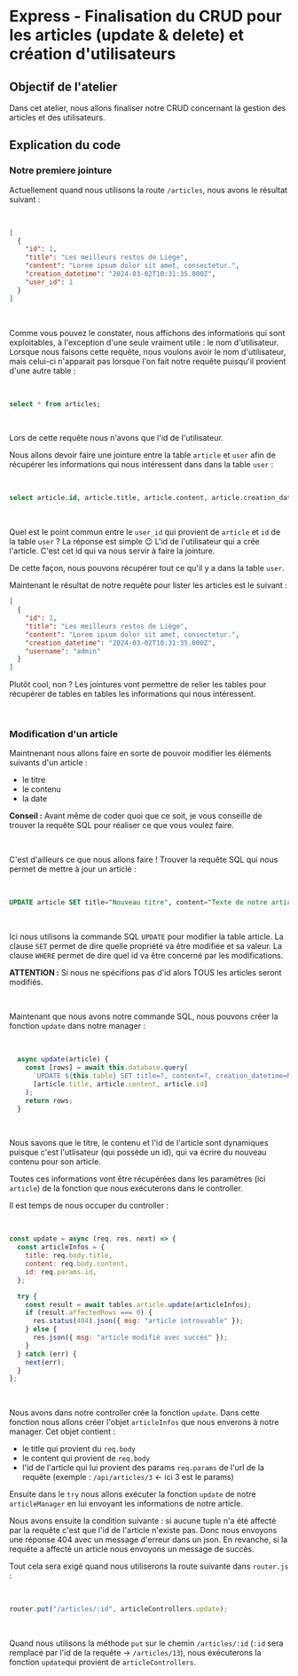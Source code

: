 # Express - Finalisation du CRUD pour les articles (update & delete) et création d'utilisateurs

## Objectif de l'atelier

Dans cet atelier, nous allons finaliser notre CRUD concernant la gestion des articles et des utilisateurs.

## Explication du code

### Notre premiere jointure

Actuellement quand nous utilisons la route `/articles`, nous avons le résultat suivant :

<br />

```json
[
  {
    "id": 1,
    "title": "Les meilleurs restos de Liège",
    "content": "Lorem ipsum dolor sit amet, consectetur.",
    "creation_datetime": "2024-03-02T10:31:35.000Z",
    "user_id": 1
  }
]
```

<br />

Comme vous pouvez le constater, nous affichons des informations qui sont exploitables, à l'exception d'une seule vraiment utile : le nom d'utilisateur.
Lorsque nous faisons cette requête, nous voulons avoir le nom d'utilisateur, mais celui-ci n'apparait pas lorsque l'on fait notre requête puisqu'il provient d'une autre table :

<br />

```SQL
select * from articles;
```

<br />

Lors de cette requête nous n'avons que l'id de l'utilisateur.

Nous allons devoir faire une jointure entre la table `article` et `user` afin de récupérer les informations qui nous intéressent dans dans la table `user` :

<br />

```sql
select article.id, article.title, article.content, article.creation_datetime, user.username from ${this.table} JOIN user ON article.user_id = user.id
```

<br />

Quel est le point commun entre le `user_id` qui provient de `article` et `id` de la table `user` ?
La réponse est simple 😉 L'id de l'utilisateur qui a crée l'article. C'est cet id qui va nous servir à faire la jointure.

De cette façon, nous pouvons récupérer tout ce qu'il y a dans la table `user`.

Maintenant le résultat de notre requête pour lister les articles est le suivant :

```json
[
  {
    "id": 1,
    "title": "Les meilleurs restos de Liège",
    "content": "Lorem ipsum dolor sit amet, consectetur.",
    "creation_datetime": "2024-03-02T10:31:35.000Z",
    "username": "admin"
  }
]
```

Plutôt cool, non ?
Les jointures vont permettre de relier les tables pour récupérer de tables en tables les informations qui nous intéressent.

<br />

### Modification d'un article

Maintnenant nous allons faire en sorte de pouvoir modifier les éléments suivants d'un article :
- le titre
- le contenu
- la date

**Conseil :** Avant même de coder quoi que ce soit, je vous conseille de trouver la requête SQL pour réaliser ce que vous voulez faire.

<br />

C'est d'ailleurs ce que nous allons faire ! Trouver la requête SQL qui nous permet de mettre à jour un article :

<br />

```sql
UPDATE article SET title="Nouveau titre", content="Texte de notre article", creation_datetime=NOW() WHERE id=3
```
<br />

Ici nous utilisons la commande SQL `UPDATE` pour modifier la table article.
La clause `SET` permet de dire quelle propriété va être modifiée et sa valeur.
La clause `WHERE` permet de dire quel id va être concerné par les modifications.

**ATTENTION :** Si nous ne spécifions pas d'id alors TOUS les articles seront modifiés.

<br />

Maintenant que nous avons notre commande SQL, nous pouvons créer la fonction `update` dans notre manager :

<br />

```js
  async update(article) {
    const [rows] = await this.database.query(
      `UPDATE ${this.table} SET title=?, content=?, creation_datetime=NOW() WHERE id=?`,
      [article.title, article.content, article.id]
    );
    return rows;
  }
```

<br />

Nous savons que le titre, le contenu et l'id de l'article sont dynamiques puisque c'est l'utlisateur (qui possède un id), qui va écrire du nouveau contenu pour son article.

Toutes ces informations vont être récupérées dans les paramètres (ici `article`) de la fonction que nous exécuterons dans le controller.

Il est temps de nous occuper du controller :

<br />

```js
const update = async (req, res, next) => {
  const articleInfos = {
    title: req.body.title,
    content: req.body.content,
    id: req.params.id,
  };

  try {
    const result = await tables.article.update(articleInfos);
    if (result.affectedRows === 0) {
      res.status(404).json({ msg: "article introuvable" });
    } else {
      res.json({ msg: "article modifié avec succès" });
    }
  } catch (err) {
    next(err);
  }
};
```

<br />

Nous avons dans notre controller crée la fonction `update`.
Dans cette fonction nous allons créer l'objet `articleInfos` que nous enverons à notre manager.
Cet objet contient :
- le title qui provient du `req.body`
- le content qui provient de `req.body`
- l'id de l'article qui lui provient des params `req.params` de l'url de la requête (exemple : `/api/articles/3` <- ici 3 est le params)

Ensuite dans le `try` nous allons exécuter la fonction `update` de notre `articleManager` en lui envoyant les informations de notre article.

Nous avons ensuite la condition suivante : si aucune tuple n'a été affecté par la requête c'est que l'id de l'article n'existe pas. Donc nous envoyons une réponse 404 avec un message d'erreur dans un json.
En revanche, si la requête a affecté un article nous envoyons un message de succès.

Tout cela sera exigé quand nous utiliserons la route suivante dans `router.js` : 

<br />

```js
router.put("/articles/:id", articleControllers.update);
```

<br />

Quand nous utilisons la méthode `put` sur le chemin `/articles/:id` (`:id` sera remplacé par l'id de la requête -> `/articles/13`), nous exécuterons la fonction `update`qui provient de `articleControllers`.

